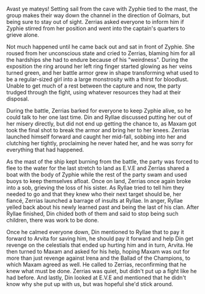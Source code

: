Avast ye mateys! Setting sail from the cave with Zyphie tied to the mast, the
group makes their way down the channel in the direction of Golmars, but being
sure to stay out of sight. Zerrias asked everyone to inform him if Zyphie
stirred from her position and went into the captain's quarters to grieve alone.

Not much happened until he came back out and sat in front of Zyphie. She roused
from her unconscious state and cried to Zerrias, blaming him for all the
hardships she had to endure because of his "weirdness". During the exposition
the ring around her left ring finger started glowing as her veins turned green,
and her battle armor grew in shape transforming what used to be a regular-sized
girl into a large monstrosity with a thirst for bloodlust. Unable to get much
of a rest between the capture and now, the party trudged through the fight,
using whatever resources they had at their disposal. 

During the battle, Zerrias barked for everyone to keep Zyphie alive, so he could
talk to her one last time. Din and Ryllae discussed putting her out of her
misery directly, but did not end up getting the chance to, as Maxam got took
the final shot to break the armor and bring her to her knees. Zerrias launched
himself forward and caught her mid-fall, sobbing into her and clutching her
tightly, proclaiming he never hated her, and he was sorry for everything that
had happened. 

As the mast of the ship kept burning from the battle, the party was forced to
flee to the water for the last stretch to land as E.V.E and Zerrias shared a
boat with the body of Zyphie while the rest of the party swam and used buoys to
keep themselves afloat. Once on land, Zerrias once again broke into a sob,
grieving the loss of his sister. As Ryllae tried to tell him they needed to go
and that they knew who their next target should be, her fiancé, Zerrias
launched a barrage of insults at Ryllae. In anger, Ryllae yelled back about his
newly learned past and being the last of his clan. After Ryllae finished, Din
chided both of them and said to stop being such children, there was work to be
done.

Once he calmed everyone down, Din mentioned to Ryllae that to pay it forward to
Arvita for saving him, he should pay it forward and help Din get revenge on the
celestials that ended up hurting him and in turn, Arvita. He then turned to
Maxam and asked for his help, hoping Maxam was out for more than just revenge
against Irena and the Ballad of the Champions, to which Maxam agreed as well.
He called to Zerrias, reconfirming that he knew what must be done. Zerrias was
quiet, but didn't put up a fight like he had before. And lastly, Din looked at
E.V.E and mentioned that he didn't know why she put up with us, but was hopeful
she'd stick around.
